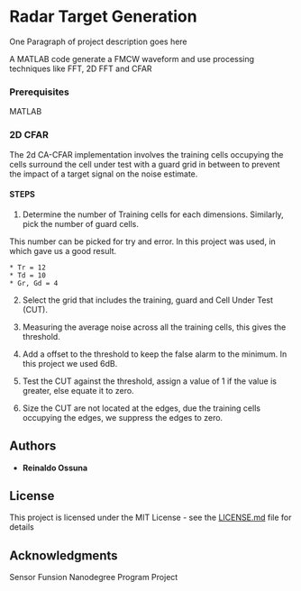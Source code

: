 
# Radar Target Generation

One Paragraph of project description goes here

A MATLAB code generate a FMCW waveform and use processing techniques like FFT, 2D FFT and CFAR

### Prerequisites

MATLAB

### 2D CFAR 

The 2d CA-CFAR implementation involves the training cells occupying the cells surround the cell under test with a guard grid in between to prevent the impact of a target signal on the noise estimate.

#### STEPS

1. Determine the number of Training cells for each dimensions. Similarly, pick the number of guard cells.
  
  This number can be picked for try and error. In this project was used, in which gave us a good result.

    * Tr = 12
    * Td = 10 
    * Gr, Gd = 4

2. Select the grid that includes the training, guard and Cell Under Test (CUT).

3. Measuring the average noise across all the training cells, this gives the threshold.

4. Add a offset to the threshold to keep the false alarm to the minimum. In this project we used 6dB.

5. Test the CUT against the threshold, assign a value of 1 if the value is greater, else equate it to zero.

6. Size the CUT are not located at the edges, due the training cells occupying the edges, we suppress the edges to zero. 


## Authors

* **Reinaldo Ossuna**

## License

This project is licensed under the MIT License - see the [LICENSE.md](LICENSE.md) file for details


## Acknowledgments

Sensor Funsion Nanodegree Program Project

